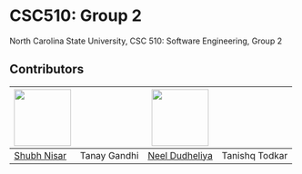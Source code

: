 # CSC510: Group 2

North Carolina State University, CSC 510: Software Engineering, Group 2

## Contributors

| <img src="https://github.com/Shubh-Nisar/CSC510-G2/assets/65038837/9d984cc4-e61f-4d88-8993-14bc72fec40b.png" width=100>                                             |                                                                                                                                                                    | <img src="https://avatars.githubusercontent.com/u/67258403?v=4" width=100>                                                                                         |                |
| --------------------------------------------- | ------------ | -------------- | -------------- |
| [Shubh Nisar](https://github.com/Shubh-Nisar) | Tanay Gandhi | [Neel Dudheliya](https://github.com/Neel317) | Tanishq Todkar |

